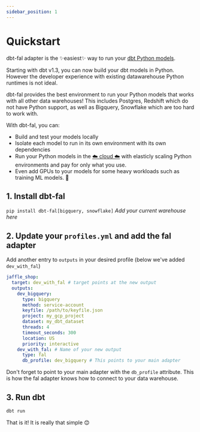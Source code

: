 ```yaml
---
sidebar_position: 1
---
```


# Quickstart

dbt-fal adapter is the ✨easiest✨ way to run your [dbt Python models](https://docs.getdbt.com/docs/building-a-dbt-project/building-models/python-models).

Starting with dbt v1.3, you can now build your dbt models in Python. However the developer experience with existing datawarehouse Python runtimes is not ideal.

dbt-fal provides the best environment to run your Python models that works with all other data warehouses! This includes Postgres, Redshift which do not have Python support, as well as Bigquery, Snowflake which are too hard to work with.

With dbt-fal, you can:

- Build and test your models locally
- Isolate each model to run in its own environment with its own dependencies
- Run your Python models in the [☁️ cloud ☁️](cloud/using_fal_cloud) with elasticly scaling Python environments and pay for only what you use.
- Even add GPUs to your models for some heavy workloads such as training ML models. 🤖

## 1. Install dbt-fal

`pip install dbt-fal[bigquery, snowflake]` _Add your current warehouse here_

## 2. Update your `profiles.yml` and add the fal adapter

Add another entry to `outputs` in your desired profile (below we've added `dev_with_fal`)

```yaml
jaffle_shop:
  target: dev_with_fal # target points at the new output
  outputs:
    dev_bigquery:
      type: bigquery
      method: service-account
      keyfile: /path/to/keyfile.json
      project: my_gcp_project
      dataset: my_dbt_dataset
      threads: 4
      timeout_seconds: 300
      location: US
      priority: interactive
    dev_with_fal: # Name of your new output
      type: fal
      db_profile: dev_bigquery # This points to your main adapter
```

Don't forget to point to your main adapter with the `db_profile` attribute. This is how the fal adapter knows how to connect to your data warehouse.

## 3. Run dbt

```bash
dbt run
```

That is it! It is really that simple 😊
